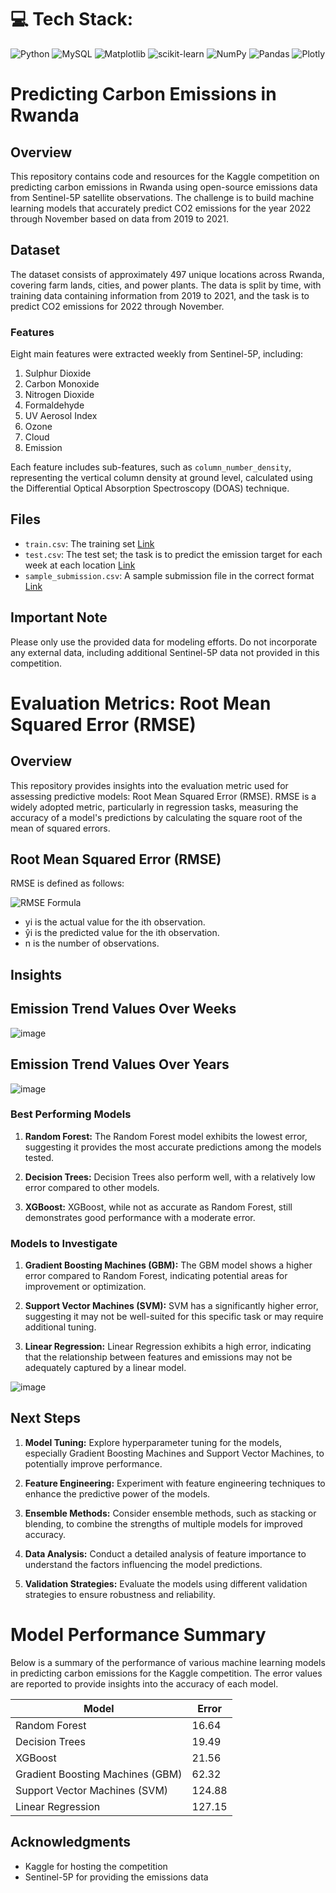 # 💻 Tech Stack:
![Python](https://img.shields.io/badge/python-3670A0?style=for-the-badge&logo=python&logoColor=ffdd54) ![MySQL](https://img.shields.io/badge/mysql-%2300000f.svg?style=for-the-badge&logo=mysql&logoColor=white) ![Matplotlib](https://img.shields.io/badge/Matplotlib-%23ffffff.svg?style=for-the-badge&logo=Matplotlib&logoColor=black) ![scikit-learn](https://img.shields.io/badge/scikit--learn-%23F7931E.svg?style=for-the-badge&logo=scikit-learn&logoColor=white) ![NumPy](https://img.shields.io/badge/numpy-%23013243.svg?style=for-the-badge&logo=numpy&logoColor=white) ![Pandas](https://img.shields.io/badge/pandas-%23150458.svg?style=for-the-badge&logo=pandas&logoColor=white) ![Plotly](https://img.shields.io/badge/Plotly-%233F4F75.svg?style=for-the-badge&logo=plotly&logoColor=white)

# Predicting Carbon Emissions in Rwanda

## Overview
This repository contains code and resources for the Kaggle competition on predicting carbon emissions in Rwanda using open-source emissions data from Sentinel-5P satellite observations. The challenge is to build machine learning models that accurately predict CO2 emissions for the year 2022 through November based on data from 2019 to 2021.

## Dataset
The dataset consists of approximately 497 unique locations across Rwanda, covering farm lands, cities, and power plants. The data is split by time, with training data containing information from 2019 to 2021, and the task is to predict CO2 emissions for 2022 through November.

### Features
Eight main features were extracted weekly from Sentinel-5P, including:

1. Sulphur Dioxide 
2. Carbon Monoxide 
3. Nitrogen Dioxide 
4. Formaldehyde 
5. UV Aerosol Index 
6. Ozone 
7. Cloud
8. Emission

Each feature includes sub-features, such as `column_number_density`, representing the vertical column density at ground level, calculated using the Differential Optical Absorption Spectroscopy (DOAS) technique.

## Files
- `train.csv`: The training set [Link ](https://www.kaggle.com/competitions/playground-series-s3e20/data?select=train.csv)
- `test.csv`: The test set; the task is to predict the emission target for each week at each location [Link ](https://www.kaggle.com/competitions/playground-series-s3e20/data?select=test.csv)
- `sample_submission.csv`: A sample submission file in the correct format [Link](https://www.kaggle.com/competitions/playground-series-s3e20/data?select=sample_submission.csv)

## Important Note
Please only use the provided data for modeling efforts. Do not incorporate any external data, including additional Sentinel-5P data not provided in this competition.

# Evaluation Metrics: Root Mean Squared Error (RMSE)

## Overview

This repository provides insights into the evaluation metric used for assessing predictive models: Root Mean Squared Error (RMSE). RMSE is a widely adopted metric, particularly in regression tasks, measuring the accuracy of a model's predictions by calculating the square root of the mean of squared errors.

## Root Mean Squared Error (RMSE)

RMSE is defined as follows:

![RMSE Formula](https://latex.codecogs.com/svg.latex?RMSE%20=%20\sqrt{\frac{1}{n}%20\sum_{i=1}^{n}%20(y_i%20-%20\hat{y}_i)^2})

- yi is the actual value for the ith observation.
- ŷi is the predicted value for the ith observation.
- n is the number of observations.

## Insights

## Emission Trend Values Over Weeks


![image](https://github.com/nitinkc1/Predict_CO2_Emissions_in_Rwanda/assets/130339748/17ccae8e-5f6e-4b54-a65f-c5be6f49cac0)


## Emission Trend Values Over Years


![image](https://github.com/nitinkc1/Predict_CO2_Emissions_in_Rwanda/assets/130339748/78fa1a60-9415-4099-9add-c2d035dc2dc4)


### Best Performing Models
1. **Random Forest:** The Random Forest model exhibits the lowest error, suggesting it provides the most accurate predictions among the models tested.

2. **Decision Trees:** Decision Trees also perform well, with a relatively low error compared to other models.

3. **XGBoost:** XGBoost, while not as accurate as Random Forest, still demonstrates good performance with a moderate error.

### Models to Investigate
1. **Gradient Boosting Machines (GBM):** The GBM model shows a higher error compared to Random Forest, indicating potential areas for improvement or optimization.

2. **Support Vector Machines (SVM):** SVM has a significantly higher error, suggesting it may not be well-suited for this specific task or may require additional tuning.

3. **Linear Regression:** Linear Regression exhibits a high error, indicating that the relationship between features and emissions may not be adequately captured by a linear model.

![image](https://github.com/nitinkc1/Predict_CO2_Emissions_in_Rwanda/assets/130339748/3870caa3-1891-4c2e-bccf-13cb29d02dbf)


## Next Steps
1. **Model Tuning:** Explore hyperparameter tuning for the models, especially Gradient Boosting Machines and Support Vector Machines, to potentially improve performance.

2. **Feature Engineering:** Experiment with feature engineering techniques to enhance the predictive power of the models.

3. **Ensemble Methods:** Consider ensemble methods, such as stacking or blending, to combine the strengths of multiple models for improved accuracy.

4. **Data Analysis:** Conduct a detailed analysis of feature importance to understand the factors influencing the model predictions.

5. **Validation Strategies:** Evaluate the models using different validation strategies to ensure robustness and reliability.

# Model Performance Summary

Below is a summary of the performance of various machine learning models in predicting carbon emissions for the Kaggle competition. The error values are reported to provide insights into the accuracy of each model.

| Model                              | Error       |
| ---------------------------------- | ----------- |
| Random Forest                      | 16.64       |
| Decision Trees                     | 19.49       |
| XGBoost                            | 21.56       |
| Gradient Boosting Machines (GBM)   | 62.32       |
| Support Vector Machines (SVM)      | 124.88      |
| Linear Regression                  | 127.15      |

## Acknowledgments
- Kaggle for hosting the competition
- Sentinel-5P for providing the emissions data
